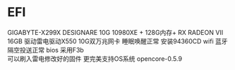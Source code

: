 # EFI
GIGABYTE-X299X DESIGNARE 10G
10980XE + 128G内存+ RX RADEON VII 16GB
驱动雷电驱动X550 10G双万兆网卡
睡眠唤醒正常
安装94360CD wifi 蓝牙 隔空投送正常
bios 采用F3b  
可以刷入雷电修改好的固件 更完美支持OS系统
opencore-0.5.9
